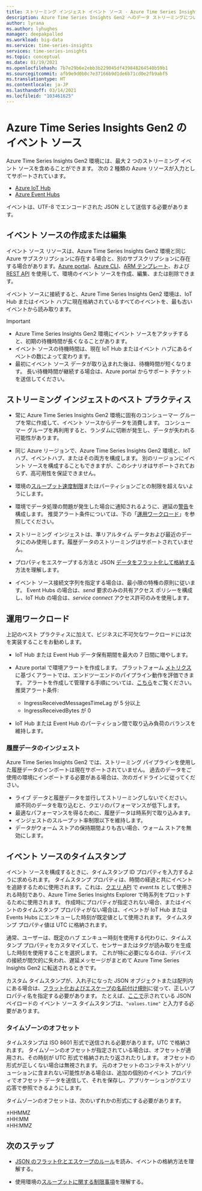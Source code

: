 ```yaml
---
title: ストリーミング インジェスト イベント ソース - Azure Time Series Insights Gen2 | Microsoft Docs
description: Azure Time Series Insights Gen2 へのデータ ストリーミングについて説明します。
author: lyrana
ms.author: lyhughes
manager: deepakpalled
ms.workload: big-data
ms.service: time-series-insights
services: time-series-insights
ms.topic: conceptual
ms.date: 01/19/2021
ms.openlocfilehash: 7b7e29b6e2ebb3b229045df439848264540b59b1
ms.sourcegitcommit: afb9e9d0b0c7e37166b9d1de6b71cd0e2fb9abf5
ms.translationtype: HT
ms.contentlocale: ja-JP
ms.lasthandoff: 03/14/2021
ms.locfileid: "103461625"
---
```

# <a name="azure-time-series-insights-gen2-event-sources"></a>Azure Time Series Insights Gen2 のイベント ソース

 Azure Time Series Insights Gen2 環境には、最大 2 つのストリーミング イベント ソースを含めることができます。 次の 2 種類の Azure リソースが入力としてサポートされています。

- [Azure IoT Hub](../iot-hub/about-iot-hub.md)
- [Azure Event Hubs](../event-hubs/event-hubs-about.md)

イベントは、UTF-8 でエンコードされた JSON として送信する必要があります。

## <a name="create-or-edit-event-sources"></a>イベント ソースの作成または編集

イベント ソース リソースは、Azure Time Series Insights Gen2 環境と同じ Azure サブスクリプションに存在する場合と、別のサブスクリプションに存在する場合があります。[Azure portal](./tutorial-set-up-environment.md#create-an-azure-time-series-insights-gen2-environment)、[Azure CLI](https://github.com/Azure/azure-cli-extensions/tree/master/src/timeseriesinsights)、[ARM テンプレート](time-series-insights-manage-resources-using-azure-resource-manager-template.md)、および [REST API](/rest/api/time-series-insights/management(gen1/gen2)/eventsources) を使用して、環境のイベント ソースを作成、編集、または削除できます。

イベント ソースに接続すると、Azure Time Series Insights Gen2 環境は、IoT Hub またはイベント ハブに現在格納されているすべてのイベントを、最も古いイベントから読み取ります。

> [!IMPORTANT]
>
> - Azure Time Series Insights Gen2 環境にイベント ソースをアタッチすると、初期の待機時間が長くなることがあります。
> - イベント ソースの待機時間は、現在 IoT Hub またはイベント ハブにあるイベントの数によって変わります。
> - 最初にイベント ソース データが取り込まれた後は、待機時間が短くなります。 長い待機時間が継続する場合は、Azure portal からサポート チケットを送信してください。

## <a name="streaming-ingestion-best-practices"></a>ストリーミング インジェストのベスト プラクティス

- 常に Azure Time Series Insights Gen2 環境に固有のコンシューマー グループを常に作成して、イベント ソースからデータを消費します。 コンシューマー グループを再利用すると、ランダムに切断が発生し、データが失われる可能性があります。

- 同じ Azure リージョンで、Azure Time Series Insights Gen2 環境と、IoT ハブ、イベントハブ、またはその両方を構成します。 別のリージョンにイベント ソースを構成することもできますが、このシナリオはサポートされておらず、高可用性を保証できません。

- 環境の[スループット速度制限](./concepts-streaming-ingress-throughput-limits.md)またはパーティションごとの制限を超えないようにします。

- 環境でデータ処理の問題が発生した場合に通知されるように、遅延の[警告](./time-series-insights-environment-mitigate-latency.md#monitor-latency-and-throttling-with-alerts)を構成します。 推奨アラート条件については、下の「[運用ワークロード](./concepts-streaming-ingestion-event-sources.md#production-workloads)」を参照してください。

- ストリーミング インジェストは、準リアルタイム データおよび最近のデータにのみ使用します。履歴データのストリーミングはサポートされていません。

- プロパティをエスケープする方法と JSON [データをフラット化して格納する](./concepts-json-flattening-escaping-rules.md)方法を理解します。

- イベント ソース接続文字列を指定する場合は、最小限の特権の原則に従います。 Event Hubs の場合は、*send* 要求のみの共有アクセス ポリシーを構成し、IoT Hub の場合は、*service connect* アクセス許可のみを使用します。

## <a name="production-workloads"></a>運用ワークロード

上記のベスト プラクティスに加えて、ビジネスに不可欠なワークロードには次を実装することをお勧めします。

- IoT Hub または Event Hub データ保有期間を最大の 7 日間に増やします。

- Azure portal で環境アラートを作成します。 プラットフォーム [メトリクス](./how-to-monitor-tsi-reference.md#metrics)に基づくアラートでは、エンドツーエンドのパイプライン動作を評価できます。 アラートを作成して管理する手順については、[こちら](./time-series-insights-environment-mitigate-latency.md#monitor-latency-and-throttling-with-alerts)をご覧ください。 推奨アラート条件:

  - IngressReceivedMessagesTimeLag が 5 分以上
  - IngressReceivedBytes が 0
- IoT Hub または Event Hub のパーティション間で取り込み負荷のバランスを維持します。

### <a name="historical-data-ingestion"></a>履歴データのインジェスト

Azure Time Series Insights Gen2 では、ストリーミング パイプラインを使用した履歴データのインポートは現在サポートされていません。 過去のデータをご使用の環境にインポートする必要がある場合は、次のガイドラインに従ってください。

- ライブ データと履歴データを並行してストリーミングしないでください。 順不同のデータを取り込むと、クエリのパフォーマンスが低下します。
- 最適なパフォーマンスを得るために、履歴データは時系列で取り込みます。
- インジェストのスループット率制限以下を維持します。
- データがウォーム ストアの保持期間よりも古い場合、ウォーム ストアを無効にします。

## <a name="event-source-timestamp"></a>イベント ソースのタイムスタンプ

イベント ソースを構成するときに、タイムスタンプ ID プロパティを入力するように求められます。 タイムスタンプ プロパティは、時間の経過と共にイベントを追跡するために使用されます。これは、[クエリ API](/rest/api/time-series-insights/dataaccessgen2/query/execute) で $event.$ts として使用される時刻であり、Azure Time Series Insights Explorer で時系列をプロットするために使用されます。 作成時にプロパティが指定されない場合、またはイベントのタイムスタンプ プロパティがない場合は、イベントが IoT Hub または Events Hubs にエンキューした時刻が既定値として使用されます。 タイムスタンプ プロパティ値は UTC に格納されます。

通常、ユーザーは、既定のハブ エンキュー時刻を使用する代わりに、タイムスタンプ プロパティをカスタマイズして、センサーまたはタグが読み取りを生成した時刻を使用することを選択します。 これが特に必要になるのは、デバイスの接続が間欠的に失われ、遅延メッセージがまとめて Azure Time Series Insights Gen2 に転送されるときです。

カスタム タイムスタンプが、入れ子になった JSON オブジェクトまたは配列内にある場合は、[フラット化およびエスケープの名前付け規則](concepts-json-flattening-escaping-rules.md)に従って、正しいプロパティ名を指定する必要があります。 たとえば、[ここで](concepts-json-flattening-escaping-rules.md#example-a)示されている JSON ペイロードの イベント ソース タイムスタンプは、`"values.time"` と入力する必要があります。

### <a name="time-zone-offsets"></a>タイムゾーンのオフセット

タイムスタンプは ISO 8601 形式で送信される必要があります。UTC で格納されます。 タイムゾーンのオフセットが指定されている場合は、オフセットが適用され、その時刻が UTC 形式で格納されたり返されたりします。 オフセットの形式が正しくない場合は無視されます。 元のオフセットのコンテキストがソリューションに含まれない可能性がある場合は、追加の個別のイベント プロパティでオフセット データを送信して、それを保存し、アプリケーションがクエリ応答で参照できるようにします。

タイムゾーンのオフセットは、次のいずれかの形式にする必要があります。

±HHMMZ</br>
±HH:MM</br>
±HH:MMZ</br>

## <a name="next-steps"></a>次のステップ

- [JSON のフラット化とエスケープのルール](./concepts-json-flattening-escaping-rules.md)を読み、イベントの格納方法を理解する。

- 使用環境の[スループットに関する制限事項](./concepts-streaming-ingress-throughput-limits.md)を理解する。
